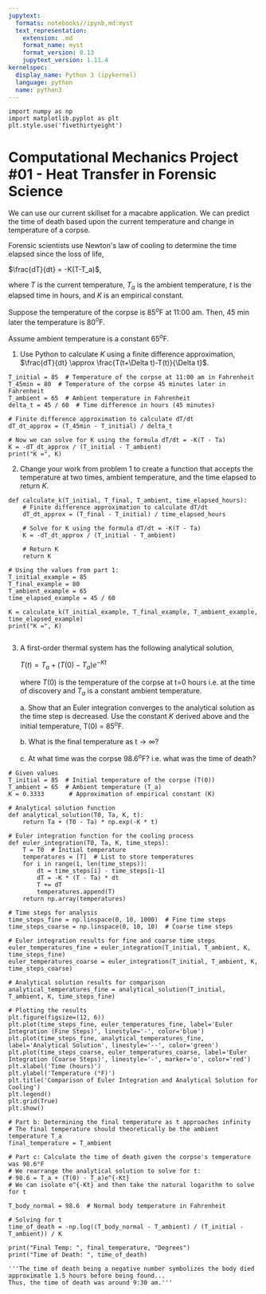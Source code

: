 ```yaml
---
jupytext:
  formats: notebooks//ipynb,md:myst
  text_representation:
    extension: .md
    format_name: myst
    format_version: 0.13
    jupytext_version: 1.11.4
kernelspec:
  display_name: Python 3 (ipykernel)
  language: python
  name: python3
---
```


```{code-cell} ipython3
import numpy as np
import matplotlib.pyplot as plt
plt.style.use('fivethirtyeight')
```

# Computational Mechanics Project #01 - Heat Transfer in Forensic Science

We can use our current skillset for a macabre application. We can predict the time of death based upon the current temperature and change in temperature of a corpse. 

Forensic scientists use Newton's law of cooling to determine the time elapsed since the loss of life, 

$\frac{dT}{dt} = -K(T-T_a)$,

where $T$ is the current temperature, $T_a$ is the ambient temperature, $t$ is the elapsed time in hours, and $K$ is an empirical constant. 

Suppose the temperature of the corpse is 85$^o$F at 11:00 am. Then, 45
min later the temperature is 80$^{o}$F. 

Assume ambient temperature is a constant 65$^{o}$F.

1. Use Python to calculate $K$ using a finite difference approximation, $\frac{dT}{dt} \approx \frac{T(t+\Delta t)-T(t)}{\Delta t}$.

```{code-cell} ipython3
T_initial = 85  # Temperature of the corpse at 11:00 am in Fahrenheit
T_45min = 80  # Temperature of the corpse 45 minutes later in Fahrenheit
T_ambient = 65  # Ambient temperature in Fahrenheit
delta_t = 45 / 60  # Time difference in hours (45 minutes)

# Finite difference approximation to calculate dT/dt
dT_dt_approx = (T_45min - T_initial) / delta_t

# Now we can solve for K using the formula dT/dt = -K(T - Ta)
K = -dT_dt_approx / (T_initial - T_ambient)
print("K =", K)
```

2. Change your work from problem 1 to create a function that accepts the temperature at two times, ambient temperature, and the time elapsed to return $K$.

```{code-cell} ipython3
def calculate_k(T_initial, T_final, T_ambient, time_elapsed_hours):
    # Finite difference approximation to calculate dT/dt
    dT_dt_approx = (T_final - T_initial) / time_elapsed_hours

    # Solve for K using the formula dT/dt = -K(T - Ta)
    K = -dT_dt_approx / (T_initial - T_ambient)
    
    # Return K
    return K

# Using the values from part 1:
T_initial_example = 85 
T_final_example = 80 
T_ambient_example = 65  
time_elapsed_example = 45 / 60  

K = calculate_k(T_initial_example, T_final_example, T_ambient_example, time_elapsed_example)
print("K =", K)
```

```{code-cell} ipython3

```

3. A first-order thermal system has the following analytical solution, 

    $T(t) =T_a+(T(0)-T_a)e^{-Kt}$

    where $T(0)$ is the temperature of the corpse at t=0 hours i.e. at the time of discovery and $T_a$ is a constant ambient temperature. 

    a. Show that an Euler integration converges to the analytical solution as the time step is decreased. Use the constant $K$ derived above and the initial temperature, T(0) = 85$^o$F. 

    b. What is the final temperature as t$\rightarrow\infty$?
    
    c. At what time was the corpse 98.6$^{o}$F? i.e. what was the time of death?

```{code-cell} ipython3
# Given values
T_initial = 85  # Initial temperature of the corpse (T(0))
T_ambient = 65  # Ambient temperature (T_a)
K = 0.3333       # Approximation of empirical constant (K)

# Analytical solution function
def analytical_solution(T0, Ta, K, t):
    return Ta + (T0 - Ta) * np.exp(-K * t)

# Euler integration function for the cooling process
def euler_integration(T0, Ta, K, time_steps):
    T = T0  # Initial temperature
    temperatures = [T]  # List to store temperatures
    for i in range(1, len(time_steps)):
        dt = time_steps[i] - time_steps[i-1]
        dT = -K * (T - Ta) * dt
        T += dT
        temperatures.append(T)
    return np.array(temperatures)

# Time steps for analysis
time_steps_fine = np.linspace(0, 10, 1000)  # Fine time steps
time_steps_coarse = np.linspace(0, 10, 10)  # Coarse time steps

# Euler integration results for fine and coarse time steps
euler_temperatures_fine = euler_integration(T_initial, T_ambient, K, time_steps_fine)
euler_temperatures_coarse = euler_integration(T_initial, T_ambient, K, time_steps_coarse)

# Analytical solution results for comparison
analytical_temperatures_fine = analytical_solution(T_initial, T_ambient, K, time_steps_fine)

# Plotting the results
plt.figure(figsize=(12, 6))
plt.plot(time_steps_fine, euler_temperatures_fine, label='Euler Integration (Fine Steps)', linestyle='-', color='blue')
plt.plot(time_steps_fine, analytical_temperatures_fine, label='Analytical Solution', linestyle='--', color='green')
plt.plot(time_steps_coarse, euler_temperatures_coarse, label='Euler Integration (Coarse Steps)', linestyle='-', marker='o', color='red')
plt.xlabel('Time (hours)')
plt.ylabel('Temperature (°F)')
plt.title('Comparison of Euler Integration and Analytical Solution for Cooling')
plt.legend()
plt.grid(True)
plt.show()
```

```{code-cell} ipython3
# Part b: Determining the final temperature as t approaches infinity
# The final temperature should theoretically be the ambient temperature T_a
final_temperature = T_ambient

# Part c: Calculate the time of death given the corpse's temperature was 98.6°F
# We rearrange the analytical solution to solve for t:
# 98.6 = T_a + (T(0) - T_a)e^{-Kt}
# We can isolate e^{-Kt} and then take the natural logarithm to solve for t

T_body_normal = 98.6  # Normal body temperature in Fahrenheit

# Solving for t
time_of_death = -np.log((T_body_normal - T_ambient) / (T_initial - T_ambient)) / K

print("Final Temp: ", final_temperature, "Degrees")
print("Time of Death: ", time_of_death)

'''The time of death being a negative number symbolizes the body died approximatle 1.5 hours before being found... 
Thus, the time of death was around 9:30 am.'''
```
